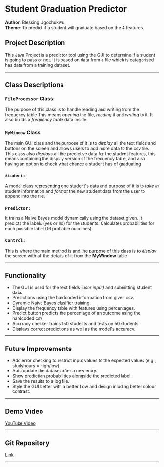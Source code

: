 # Student Graduation Predictor

**Author:** Blessing Ugochukwu  
**Theme:** To predict if a student will graduate based on the 4 features

## Project Description
This Java Project is a predictor tool using the GUI to determine if a student is going to pass or not.
It is based on data from a file which is catagorised has data from a training dataset.

---

## Class Descriptions

### `FileProcessor` Class:
The purpose of this class is to handle reading and writing from the frequency table
This means *opening* the file, *reading* it and *writing* to it. It also builds a *frequency table* data inside.

### `MyWindow` Class:
The main GUI class and the purpose of it is to *display* all the text fields and buttons on the screen and allows users to add more data to the csv file.
This class also *displays* all the predictive data for the student features, this means containing the display version of the frequency table, and also having an option to check what chance a student has of graduating

### `Student:`
A model class representing one student's data and purpose of it is to *take in* student information and *format* the new student data from the user to append into the file.

### `Predictor:`
It trains a Naive Bayes model dynamically using the dataset given. It predicts the labels (yes or no) for the students. 
Calculates probabilities for each possible label (16 probable oucomes).

### `Control:`
This is where the main method is and the purpose of this class is to *display* the screen with all the details of it from the **MyWindow** table

---
## Functionality
- The GUI is used for the text fields *(user input)* and submitting student data.
- Predictions using the hardcoded information from given csv.
- Dynamic Naive Bayes clasifier training.
- Display the frequency table with features using percentages.
- Predict button predicts the percentage of an outcome using the hardcoded csv
- Acurracy checker trains 150 students and tests on 50 students.
- Displays correct predictions as well as the model's accuracy.

---

## Future Improvements
- Add error checking to restrict input values to the expected values (e.g., studyhours = high/low).
- Auto update the dataset after a new entry.
- Show prediction probabilities alongside the predicted label.
- Save the results to a log file.
- Style the GUI better with a better flow and design inluding better colour contrast.

---

## Demo Video
[YouTube Video](https://youtu.be/mMKb-s587fY)

---

## Git Repository
[Link](https://github.com/BeSuper123/JavaAssignment)

---